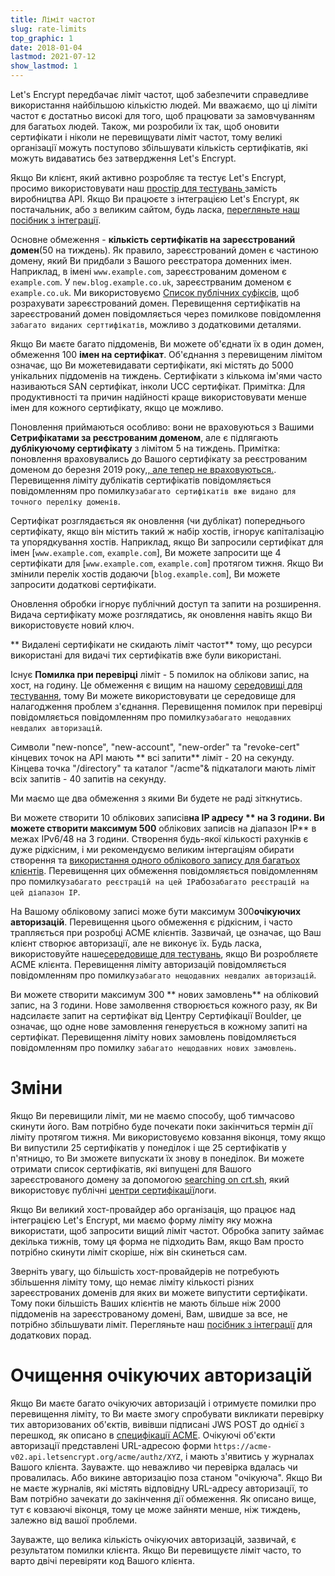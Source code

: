 ```yaml
---
title: Ліміт частот
slug: rate-limits
top_graphic: 1
date: 2018-01-04
lastmod: 2021-07-12
show_lastmod: 1
---
```



Let's Encrypt передбачає ліміт частот, щоб забезпечити справедливе використання найбільшою кількістю людей. Ми вважаємо, що ці ліміти частот є достатньо високі для того, щоб працювати за замовчуванням для багатьох людей. Також, ми розробили їх так, щоб оновити сертифікати і ніколи не перевищувати ліміт частот, тому великі організації можуть поступово збільшувати кількість сертифікатів, які можуть видаватись без затвердження Let's Encrypt.

Якщо Ви клієнт, який активно розробляє та тестує Let's Encrypt, просимо використовувати наш [ простір для тестувань ](/docs/staging-environment)замість виробництва API. Якщо Ви працюєте з інтеграцією Let's Encrypt, як постачальник, або з великим сайтом, будь ласка, [ перегляньте наш посібник з інтеграції](/docs/integration-guide).

Основне обмеження - <a id="certificates-per-registered-domain"></a>**кількість сертифікатів на зареєстрований домен**(50 на тиждень). Як правило, зареєстрований домен є частиною домену, який Ви придбали з Вашого реєстратора доменних імен. Наприклад, в імені `www.example.com`, зареєстрованим доменом є `example.com`. У `new.blog.example.co.uk`, зареєстрваним доменом є `example.co.uk`. Ми використовуємо [Список публічних суфіксів](https://publicsuffix.org), щоб розрахувати зареєстрований домен. Перевищення сертифікатів на зареєстрований домен повідомляється через помилкове повідомлення `забагато виданих серттифікатів`, можливо з додатковими деталями.

Якщо Ви маєте багато піддоменів, Ви можете об'єднати їх в один домен, обмеження 100 <a id="names-per-certificate"></a>**імен на сертифікат**. Об'єднання з перевищеним лімітом означає, що Ви можетевидавати сертифікати, які містять до 5000 унікальних піддоменів на тиждень. Сертифікати з кількома ім'ями часто називаються SAN сертифікат, інколи UCC сертифікат. Примітка: Для продуктивності та причин надійності краще використовувати менше імен для кожного сертифікату, якщо це можливо.

Поновлення приймаються особливо: вони не враховуються з Вашими **Сетрифікатами за реєстрованим доменом**, але є підлягають **дублікуючому сертифікату** з лімітом 5 на тиждень. Примітка: поновлення враховувались до Вашого сертифікату за реєстрованим доменом до березня 2019 року,[, але тепер не враховуються.](https://community.letsencrypt.org/t/rate-limits-fixing-certs-per-name-rate-limit-order-of-operations-gotcha/88189). Перевищення ліміту дублікатів сертифікатів повідомляється повідомленням про помилку`забагато сертифікатів вже видано для точного переліку доменів`.

Сертифікат розглядається як оновлення (чи дублікат) попереднього сертифікату, якщо він містить такий ж набір хостів, ігнорує капіталізацію та упорядкування хостів.  Наприклад, якщо Ви запросили сертифікат для імен [`www.example.com`, `example.com`], Ви можете запросити ще 4 сертифікати для [`www.example.com`, `example.com`] протягом тижня. Якщо Ви змінили перелік хостів додаючи [`blog.example.com`], Ви можете запросити додаткові сертифікати.

Оновлення обробки ігнорує публічний доступ та запити на розширення. Видача сертифікату може розглядатись, як оновлення навіть якщо Ви використовуєте новий ключ.

** Видалені сертифікати не скидають ліміт частот** тому, що ресурси використані для видачі тих сертифікатів вже були використані.

Існує <a id="failed-validations"></a>**Помилка при перевірці** ліміт - 5 помилок на облікови запис, на хост, на годину. Це обмеження є вищим на нашому [середовищі для тестування](/docs/staging-environment), тому Ви можете використовувати це середовище для налагодження проблем з'єднання. Перевищення помилок при перевірці повідомляється повідомленням про помилку`забагато нещодавних невдалих авторизацій`.

Символи "new-nonce", "new-account", "new-order" та "revoke-cert" кінцевих точок на API мають <a
id="overall-requests"></a>** всі запити** ліміт - 20 на секунду. Кінцева точка "/directory" та каталог "/acme"& підкаталоги мають ліміт всіх запитів - 40 запитів на секунду.

Ми маємо ще два обмеження з якими Ви будете не раді зіткнутись.

Ви можете створити 10 облікових записів<a id="accounts-per-ip-address"></a>**на IP адресу ** на 3 години. Ви можете створити максимум 500** облікових записів на діапазон IP** в межах IPv6/48 на 3 години. Створення будь-якої кількості рахунків є дуже рідкісним, і ми рекомендуємо великим інтергаціям обирати створення та [використання одного облікового запису для багатьох клієнтів](/docs/integration-guide). Перевищення цих обмеження повідомляється повідомленням про помилку`забагато реєстрацій на цей IP`або`забагато реєстрацій на цей діапазон IP`.

На Вашому обліковому записі може бути максимум 300<a id="pending-authorizations"></a>**очікуючих авторизацій**. Перевищення цього обмеження є рідкісним, і часто трапляється при розробці ACME клієнтів. Зазвичай, це означає, що Ваш клієнт створює авторизації, але не виконує їх. Будь ласка, використовуйте наше[середовище для тестувань](/docs/staging-environment), якщо Ви розробляєте ACME клієнта. Перевищення ліміту авторизацій повідомляється повідомленням про помилку`забагато нещодавних невдалих авторизацій`.

Ви можете створити максимум 300 <a
id="new-orders"></a>** нових замовлень** на обліковий запис, на 3 години. Нове замолвення створюється кожного разу, як Ви надсилаєте запит на сертифікат від Центру Сертифікації Boulder, це означає, що одне нове замовлення генерується в кожному запиті на сертифікат. Перевищення ліміту нових замовлень повідомляється повідомленням про помилку `забагато нещодавних нових замовлень`.

# <a id="overrides"></a>Зміни

Якщо Ви перевищили ліміт, ми не маємо способу, щоб тимчасово скинути його. Вам потрібно буде почекати поки закінчиться термін дії ліміту протягом тижня. Ми використовуємо ковзання віконця, тому якщо Ви випустили 25 сертифікатів у понеділок і ще 25 сертифікатів у п'ятницю, то Ви зможете випускати їх знову в понеділок. Ви можете отримати список сертифікатів, які випущені для Вашого зареєстрованого домену за допомогою [searching on crt.sh](https://crt.sh), який використовує публічні [центри сертифікації](https://www.certificate-transparency.org)логи.

Якщо Ви великий хост-провайдер або організація, що працює над інтеграцією Let's Encrypt, ми маємо форму ліміту [](https://forms.gle/JVKTgfMYUm7dLjfq5) яку можна використати, щоб запросити вищий ліміт частот. Обробка запиту займає декілька тижнів, тому ця форма не підходить Вам, якщо Вам просто потрібно скинути ліміт скоріше, ніж він скинеться сам.

Зверніть увагу, що більшість хост-провайдерів не потребують збільшення ліміту тому, що немає ліміту кількості різних зареєстрованих доменів для яких ви можете випустити сертифікати. Тому поки більшість Ваших клієнтів не мають більше ніж 2000 піддоменів на зареєстрованому домені, Вам, швидше за все, не потрібно збільшувати ліміт. Перегляньте наш [посібник з інтеграції](/docs/integration-guide) для додаткових порад.

# <a id="clearing-pending"></a>Очищення очікуючих авторизацій

Якщо Ви маєте багато очікуючих авторизацій і отримуєте помилки про перевищення ліміту, то Ви маєте змогу спробувати викликати перевірку тих авторизованих об'єктів, вивівши підписані JWS POST до однієї з перешкод, як описано в [специфікації ACME](https://tools.ietf.org/html/rfc8555#section-7.5.1). Очікуючі об'єкти авторизації представлені URL-адресою форми `https://acme-v02.api.letsencrypt.org/acme/authz/XYZ`, і мають з'явитись у журналах Вашого клієнта. Зауважте. що неважливо чи перевірка вдалась чи провалилась. Або викине авторизацію поза станом "очікуюча". Якщо Ви не маєте журналів, які містять відповідну URL-адресу авторизації, то Вам потрібно зачекати до закінчення дії обмеження. Як описано вище, тут є ковзаючі віконця, тому це може зайняти менше, ніж тиждень, залежно від вашої проблеми.

Зауважте, що велика кількість очікуючих авторизацій, зазвичай, є результатом помилки клієнта. Якщо Ви перевищуєте ліміт часто, то варто двічі перевіряти код Вашого клієнта.
